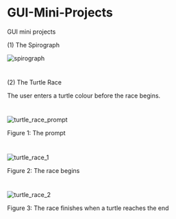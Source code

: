 # GUI-Mini-Projects
GUI mini projects

(1) The Spirograph

![spirograph](https://user-images.githubusercontent.com/96390217/183493446-34058fbc-1a0c-47f7-bf82-7ce481aa0444.PNG)
#

(2) The Turtle Race

The user enters a turtle colour before the race begins.
#
![turtle_race_prompt](https://user-images.githubusercontent.com/96390217/183493829-df655c65-db47-435e-b4c7-cdfa79b381b1.PNG)

Figure 1: The prompt
#
![turtle_race_1](https://user-images.githubusercontent.com/96390217/183493835-c8606afb-1623-4378-853d-b0b52c3b1f13.PNG)

Figure 2: The race begins
#
![turtle_race_2](https://user-images.githubusercontent.com/96390217/183493845-2fa007f7-ea56-49d7-8fb0-f3261f94ebeb.PNG)

Figure 3: The race finishes when a turtle reaches the end

